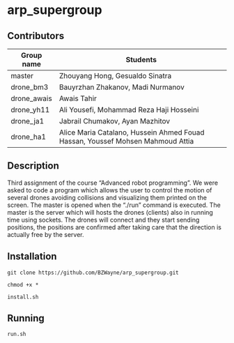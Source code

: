 # arp_supergroup

## Contributors

|  Group name   |   Students                                                                     |
| ------------- | ------------------------------------------------------------------------------ |
| master        | Zhouyang Hong, Gesualdo Sinatra                                                |
| drone_bm3     | Bauyrzhan Zhakanov, Madi Nurmanov                                              |
| drone_awais   | Awais Tahir                                                                    |
| drone_yh11    | Ali Yousefi, Mohammad Reza Haji Hosseini                                       |
| drone_ja1     | Jabrail Chumakov, Ayan Mazhitov                                                |
| drone_ha1     | Alice Maria Catalano, Hussein Ahmed Fouad Hassan, Youssef Mohsen Mahmoud Attia |

## Description

Third assignment of the course “Advanced robot programming”. We were asked to code a program which allows the user to control the motion of several drones avoiding collisions and visualizing them printed on the screen. 
The master is opened when the “./run” command is executed. The master is the server which will hosts the drones (clients) also in running time using sockets. The drones will connect and they start sending positions, the positions are confirmed after taking care that the direction is actually free by the server.
  

## Installation
```
git clone https://github.com/BZWayne/arp_supergroup.git
```
```
chmod +x *
```
```
install.sh 
```

## Running
```
run.sh 
```
